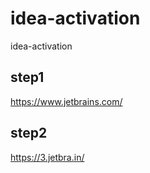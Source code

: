 # idea-activation
idea-activation

## step1
https://www.jetbrains.com/

## step2
https://3.jetbra.in/

